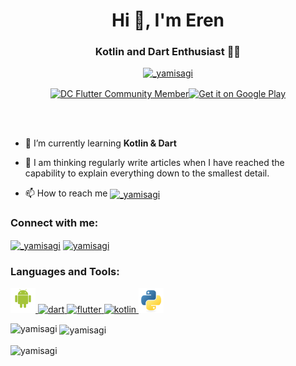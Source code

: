 <h1 align="center">Hi 👋, I'm Eren</h1>
<h3 align="center">Kotlin and Dart Enthusiast 🤏🏻</h3>

<p align="center"> <a href="https://twitter.com/_yamisagi" target="blank"><img src="https://img.shields.io/twitter/follow/_yamisagi?logo=twitter&style=for-the-badge" alt="_yamisagi" /></a> </p>

<p align="center"><a href="https://github.com/yamisagi"><img src="https://flutter-badge-generator.web.app/assets/assets/images/badges/dcfluttercommunity-member.svg" alt="DC Flutter Community Member" align="center" height="70" width="70" ></a><a href='https://play.google.com/store/apps/details?id=com.yamisagi.tood_em&pcampaignid=pcampaignidMKT-Other-global-all-co-prtnr-py-PartBadge-Mar2515-1'><img alt='Get it on Google Play' align="center" height="70" width="120" src='https://play.google.com/intl/en_us/badges/static/images/badges/en_badge_web_generic.png'/></a></p>
<br>
<br/>

- 🧠 I’m currently learning **Kotlin & Dart**

- 📝 I am thinking regularly write articles when I have reached the capability to explain everything down to the smallest detail.

- 📫 How to reach me <a href="https://twitter.com/_yamisagi" target="blank"><img align="center" src="https://raw.githubusercontent.com/rahuldkjain/github-profile-readme-generator/master/src/images/icons/Social/twitter.svg" alt="_yamisagi" height="30" width="40" /></a>

<h3 align="left">Connect with me:</h3>
<p align="left">
<a href="https://twitter.com/_yamisagi" target="blank"><img align="center" src="https://raw.githubusercontent.com/rahuldkjain/github-profile-readme-generator/master/src/images/icons/Social/twitter.svg" alt="_yamisagi" height="30" width="40" /></a>
<a href="https://linkedin.com/in/yamisagi" target="blank"><img align="center" src="https://raw.githubusercontent.com/rahuldkjain/github-profile-readme-generator/master/src/images/icons/Social/linked-in-alt.svg" alt="yamisagi" height="30" width="40" /></a>
</p>

<h3 align="left">Languages and Tools:</h3>
<p align="left"> <a href="https://developer.android.com" target="_blank" rel="noreferrer"> <img src="https://raw.githubusercontent.com/devicons/devicon/master/icons/android/android-original-wordmark.svg" alt="android" width="40" height="40"/> </a> <a href="https://dart.dev" target="_blank" rel="noreferrer"> <img src="https://www.vectorlogo.zone/logos/dartlang/dartlang-icon.svg" alt="dart" width="40" height="40"/> </a> <a href="https://flutter.dev" target="_blank" rel="noreferrer"> <img src="https://www.vectorlogo.zone/logos/flutterio/flutterio-icon.svg" alt="flutter" width="40" height="40"/> </a> <a href="https://kotlinlang.org" target="_blank" rel="noreferrer"> <img src="https://www.vectorlogo.zone/logos/kotlinlang/kotlinlang-icon.svg" alt="kotlin" width="40" height="40"/> </a> <a href="https://www.python.org" target="_blank" rel="noreferrer"> <img src="https://raw.githubusercontent.com/devicons/devicon/master/icons/python/python-original.svg" alt="python" width="40" height="40"/> </a> </p>

<p><img align="left" src="https://github-readme-stats.vercel.app/api/top-langs?username=yamisagi&show_icons=true&locale=en&layout=compact" alt="yamisagi" /></p>

<p>&nbsp;<img align="center" src="https://github-readme-stats.vercel.app/api?username=yamisagi&show_icons=true&locale=en" alt="yamisagi" /></p>

<p><img align="center" src="https://github-readme-streak-stats.herokuapp.com/?user=yamisagi&theme=default" alt="yamisagi" /></p>
<!-- Tested How Visitor Count Working :) And I think it's not my type. -->
<!-- <p align="left"> <a href="https://github.com/yamisagi" target="blank"><img src="https://komarev.com/ghpvc/?username=yamisagi&label=Visitor%20Count&color=lightgrey&style=for-the-badge" alt="yamisagi"/></a> </p> -->
